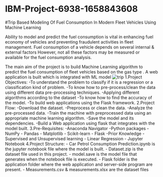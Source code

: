 # IBM-Project-6938-1658843608
#Trip Based Modeling Of Fuel Consumption In Modern Fleet Vehicles Using Machine Learning

Ability to model and predict the fuel consumption is vital in enhancing fuel economy of vehicles and preventing fraudulent activities in fleet management. Fuel consumption of a vehicle depends on several internal & external factors However, not all these factors may be measured or available for the fuel consumption analysis. 

The main aim of the project is to build Machine Learning  algorithm to predict the fuel consumption of  fleet vehicles based on the gas type . A web application is built which is integrated with ML model 
![trip](https://user-images.githubusercontent.com/111578941/202202317-184ed526-88af-449a-9d13-85684452bc75.png)
1.Project Objectives:
       -To understand the problem to classify if it is a regression or a classification kind of problem.
       -To know how to pre-process/clean the data using different data pre-processing techniques.
       -Applying different algorithms according to the dataset 
       -To know how to find the accuracy of the model.
       -To build web applications using the Flask framework.
2.Project Flow:
      -Download the dataset.
      -Preprocess or clean the data.
      -Analyze the pre-processed data.
      -Train the machine with preprocessed data using an appropriate machine learning algorithm.
      -Save the model and its dependencies.
      -Build a Web application using flask that integrates with the model built.
3.Pre-Requisites:
       -Anaconda Navigator 
       -Python packages
         - NumPy
         - Pandas
         - Matplotlib
         - Scikit-learn
         - Flask
       -Prior Knowledge
         - Supervised and Unsupervised learning
         - Linear Regression
         - Jupyter Notebook
4.Project Structure:
     - Car Petrol Consumption Prediction.ipynb is the jupyter notebook file where the model is built.
     - Dataset.zip is the dataset file used in this project.
     - model.save is the model file that generates when the notebook file is executed.
     - Flask folder is the application folder where the web application and server-side program are present.
     - Measurements.csv & measurements.xlsx are the dataset files

